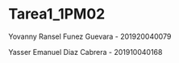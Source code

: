 # Tarea1_1PM02
Yovanny Ransel Funez Guevara - 201920040079

Yasser Emanuel Diaz Cabrera -  201910040168
